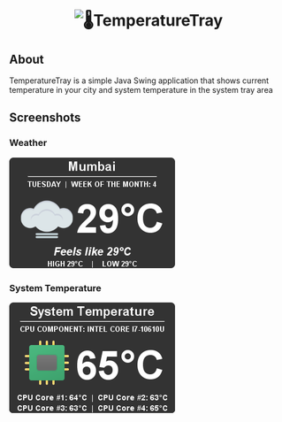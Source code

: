 <h1 align="center">
  <img src="https://raw.githubusercontent.com/PankajRPandey/TemperatureTray/master/src/resources/temperaturetray.png" alt="🌡TemperatureTray" width="800">
</h1>

## About
TemperatureTray is a simple Java Swing application that shows current temperature in your city and system temperature in the system tray area

## Screenshots

### Weather
![Weather Panel](images/screenshots/tt_weather_panel.png)

### System Temperature
![System Panel](images/screenshots/tt_system_panel.png)